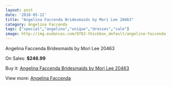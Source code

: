 ```yaml
---
layout: post
date: '2018-05-12'
title: "Angelina Faccenda Bridesmaids by Mori Lee 20463"
category: Angelina Faccenda
tags: ["special","angelina","unique","dresses","sale"]
image: http://img.eudances.com/9782-thickbox_default/angelina-faccenda-bridesmaids-by-mori-lee-20463.jpg
---
```

Angelina Faccenda Bridesmaids by Mori Lee 20463

On Sales: **$246.99**
<a href="https://www.eudances.com/en/angelina-faccenda/3211-angelina-faccenda-bridesmaids-by-mori-lee-20463.html"><amp-img layout="responsive" width="600" height="600" src="//img.eudances.com/9782-thickbox_default/angelina-faccenda-bridesmaids-by-mori-lee-20463.jpg" alt="Angelina Faccenda Bridesmaids by Mori Lee 20463 0" /></a>
<a href="https://www.eudances.com/en/angelina-faccenda/3211-angelina-faccenda-bridesmaids-by-mori-lee-20463.html"><amp-img layout="responsive" width="600" height="600" src="//img.eudances.com/9785-thickbox_default/angelina-faccenda-bridesmaids-by-mori-lee-20463.jpg" alt="Angelina Faccenda Bridesmaids by Mori Lee 20463 1" /></a>
<a href="https://www.eudances.com/en/angelina-faccenda/3211-angelina-faccenda-bridesmaids-by-mori-lee-20463.html"><amp-img layout="responsive" width="600" height="600" src="//img.eudances.com/9784-thickbox_default/angelina-faccenda-bridesmaids-by-mori-lee-20463.jpg" alt="Angelina Faccenda Bridesmaids by Mori Lee 20463 2" /></a>
<a href="https://www.eudances.com/en/angelina-faccenda/3211-angelina-faccenda-bridesmaids-by-mori-lee-20463.html"><amp-img layout="responsive" width="600" height="600" src="//img.eudances.com/9783-thickbox_default/angelina-faccenda-bridesmaids-by-mori-lee-20463.jpg" alt="Angelina Faccenda Bridesmaids by Mori Lee 20463 3" /></a>

Buy it: [Angelina Faccenda Bridesmaids by Mori Lee 20463](https://www.eudances.com/en/angelina-faccenda/3211-angelina-faccenda-bridesmaids-by-mori-lee-20463.html "Angelina Faccenda Bridesmaids by Mori Lee 20463")

View more: [Angelina Faccenda](https://www.eudances.com/en/55-angelina-faccenda "Angelina Faccenda")